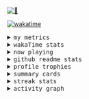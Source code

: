 [![🐙](https://hits.seeyoufarm.com/api/count/incr/badge.svg?url=https%3A%2F%2Fgithub.com%2Fktnkk%2Fhit-counter&count_bg=%23070707&title_bg=%23070707&icon=&icon_color=%23E7E7E7&title=visitors&edge_flat=true)](https://hits.seeyoufarm.com)

[![wakatime](https://wakatime.com/badge/user/43ee8060-219a-4cc8-b7a0-9a681ab5a8a7.svg)](https://wakatime.com/@43ee8060-219a-4cc8-b7a0-9a681ab5a8a7)

<details>
  <summary> <samp>my metrics</samp></summary>
  
  <br>
  
 ![🐳](https://github.com/kkhys/kkhys/blob/main/github-metrics.svg)
  
  ***
</details>

<details>
  <summary> <samp>wakaTime stats</samp></summary>
  
  <br>
  
<!--START_SECTION:waka-->
![Code Time](http://img.shields.io/badge/Code%20Time-578%20hrs%2026%20mins-blue)

**🐱 My GitHub Data** 

> 📦 4.9 MB Used in GitHub's Storage 
 > 
> 🏆 1,993 Contributions in the Year 2023
 > 
> 💼 Opted to Hire
 > 
> 📜 3 Public Repositories 
 > 
> 🔑 56 Private Repositories 
 > 
**I'm an Early 🐤** 

```text
🌞 Morning                9232 commits        ███████████░░░░░░░░░░░░░░   44.20 % 
🌆 Daytime                4815 commits        ██████░░░░░░░░░░░░░░░░░░░   23.05 % 
🌃 Evening                5871 commits        ███████░░░░░░░░░░░░░░░░░░   28.11 % 
🌙 Night                  968 commits         █░░░░░░░░░░░░░░░░░░░░░░░░   04.63 % 
```
📅 **I'm Most Productive on Monday** 

```text
Monday                   3919 commits        █████░░░░░░░░░░░░░░░░░░░░   18.76 % 
Tuesday                  3561 commits        ████░░░░░░░░░░░░░░░░░░░░░   17.05 % 
Wednesday                3849 commits        █████░░░░░░░░░░░░░░░░░░░░   18.43 % 
Thursday                 3412 commits        ████░░░░░░░░░░░░░░░░░░░░░   16.34 % 
Friday                   3589 commits        ████░░░░░░░░░░░░░░░░░░░░░   17.18 % 
Saturday                 1335 commits        ██░░░░░░░░░░░░░░░░░░░░░░░   06.39 % 
Sunday                   1221 commits        █░░░░░░░░░░░░░░░░░░░░░░░░   05.85 % 
```


📊 **This Week I Spent My Time On** 

```text
🕑︎ Time Zone: Asia/Tokyo

💬 Programming Languages: 
Other                    33 hrs 15 mins      ██████████████████░░░░░░░   73.38 % 
JSON                     3 hrs 5 mins        ██░░░░░░░░░░░░░░░░░░░░░░░   06.81 % 
TypeScript               2 hrs 23 mins       █░░░░░░░░░░░░░░░░░░░░░░░░   05.29 % 
Java                     1 hr 39 mins        █░░░░░░░░░░░░░░░░░░░░░░░░   03.68 % 
Markdown                 1 hr 21 mins        █░░░░░░░░░░░░░░░░░░░░░░░░   03.01 % 

🔥 Editors: 
Chrome                   33 hrs 15 mins      ██████████████████░░░░░░░   73.38 % 
WebStorm                 6 hrs 48 mins       ████░░░░░░░░░░░░░░░░░░░░░   15.02 % 
IntelliJ                 5 hrs 2 mins        ███░░░░░░░░░░░░░░░░░░░░░░   11.14 % 
RubyMine                 12 mins             ░░░░░░░░░░░░░░░░░░░░░░░░░   00.46 % 

💻 Operating System: 
Linux                    38 hrs 16 mins      █████████████████████░░░░   84.44 % 
Mac                      7 hrs 3 mins        ████░░░░░░░░░░░░░░░░░░░░░   15.56 % 
```


 Last Updated on 2023/04/21 18:41:09 UTC
<!--END_SECTION:waka-->
  
  ***
</details>


<details>
  <summary> <samp>now playing</samp></summary>
  
  <br>
 
 [![🐟](https://spotify-github-profile.vercel.app/api/view?uid=31ryofms4dnv7mrohhepo4c4zgqu&cover_image=true&theme=default&show_offline=false&background_color=121212&bar_color=53b14f&bar_color_cover=false)](https://open.spotify.com/user/31ryofms4dnv7mrohhepo4c4zgqu)
  
  ***
</details>

<details>
  <summary> <samp>github readme stats</samp></summary>
  
  <br>
  
 <p align="left"> 
  <img alt="🐠" src="https://github-readme-stats.vercel.app/api?username=kkhys&count_private=true&show_icons=true&theme=dark&include_all_commits=true" />
  <img alt="🐟" src="https://github-readme-stats.vercel.app/api/top-langs/?username=kkhys&layout=compact&theme=dark&langs_count=10&hide=HTML,CSS,SCSS" />
</p>
  
  ***
</details>

<details>
  <summary> <samp>profile trophies</samp></summary>
  
  <br>
  
  [![🐬](https://github-profile-trophy.vercel.app/?username=kkhys&rank=SECRET,SSS,SS,S,AAA,AA,A&theme=darkhub&row=1&margin-w=10&no-bg=true)](https://github.com/ryo-ma/github-profile-trophy)
  
  ***
</details>

<details>
  <summary> <samp>summary cards</samp></summary>
  
  <br>
  
  ![🐋](https://github-profile-summary-cards.vercel.app/api/cards/profile-details?username=kkhys&theme=github_dark)
  ![🦑](https://github-profile-summary-cards.vercel.app/api/cards/repos-per-language?username=kkhys&theme=github_dark)
  ![🦭](https://github-profile-summary-cards.vercel.app/api/cards/most-commit-language?username=kkhys&theme=github_dark)
  ![🦀](https://github-profile-summary-cards.vercel.app/api/cards/stats?username=kkhys&theme=github_dark)
  ![🦈](https://github-profile-summary-cards.vercel.app/api/cards/productive-time?username=kkhys&theme=github_dark)
  
  ***
</details>

<details>
  <summary> <samp>streak stats</samp></summary>
  
  <br>
  
  [![🐠](http://github-readme-streak-stats.herokuapp.com?user=kkhys&theme=dark)](https://git.io/streak-stats)
  
  ***
</details>

<details>
  <summary> <samp>activity graph</samp></summary>
  
  <br>
  
  [![🐡](https://github-readme-activity-graph.cyclic.app/graph?username=kkhys&theme=xcode)](https://github.com/ashutosh00710/github-readme-activity-graph)
  
  ***
</details>
